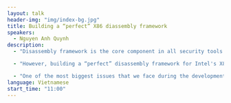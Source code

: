 ```yaml
---
layout: talk
header-img: "img/index-bg.jpg"
title: Building a “perfect” X86 diassembly framework
speakers:
  - Nguyen Anh Quynh
description:
  - "Disassembly framework is the core component in all security tools about binary analysis, malware analysis, reversing, debugging and exploit development. In any case, it is fundamental to have correct disassembly decoded from the machinecode, or the quality of the tools built on top it will be badly affected."

  - "However, building a “perfect” disassembly framework for Intel's X86 architecture is extremely challenging due to the special characteristics of X86 ISA. This talk is about some interesting tricky X86 code that are incorrectly handled by all public frameworks and reversing tools. Several “0-day“ X86 code that has never been documented in public will be released at the same time."

  - "One of the most biggest issues that we face during the development of X86 engine for Capstone framework (www.capstone-engine.org) is to discover undocumented X86 instructions. Towards the solution for this this problem, we will present some methodologies & tools that can help to automatically find undocumented code & verify their semantics. Some tools - with full source code - will also be public after this talk."
language: Vietnamese
start_time: "11:00"
---
```

